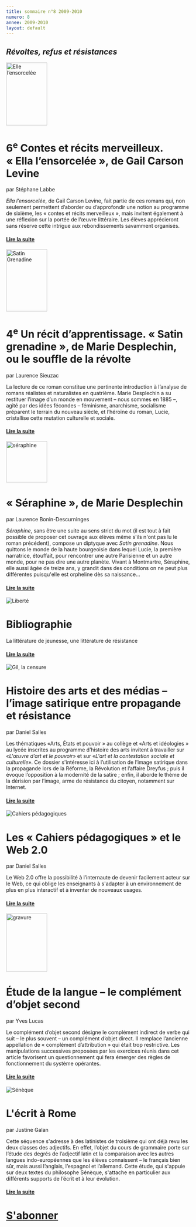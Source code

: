 ```yaml
---
title: sommaire n°8 2009-2010
numero: 8
annee: 2009-2010
layout: default
---
```

<h2><em>Révoltes, refus et résistances</em></h2>
<div class="article">
<img src="/pages/static/sommaires/images/1_levine_ella_l_ensorcelee.jpg" alt="Elle l’ensorcelée" width="112" height="171" class="image" />
<h1>6<sup>e</sup> Contes et récits merveilleux. « Ella l’ensorcelée », de Gail Carson Levine</h1>
<p>par Stéphane Labbe</p>
<p class="aligner"><em>Ella l’ensorcelée</em>, de Gail Carson Levine, fait partie de ces romans qui, non seulement permettent d’aborder ou d’approfondir une notion au programme de sixième, les « contes et récits merveilleux », mais invitent également à une réflexion sur la portée de l’œuvre littéraire. Les élèves apprécieront sans réserve cette intrigue aux rebondissements savamment organisés. </p>
<h4><a href="/articles">Lire la suite </a></h4>
</div>
<div class="article">
<img src="/pages/static/sommaires/images/2_desplechin_satin_grenadine.jpg" alt="Satin Grenadine" width="112" height="169" class="image" />
<h1>4<sup>e</sup> Un récit d’apprentissage. « Satin grenadine », de Marie Desplechin, ou le souffle de la révolte</h1>
<p>par Laurence Sieuzac</p>
<p class="aligner">La lecture de ce roman constitue une pertinente introduction à l’analyse de romans réalistes et naturalistes en quatrième. Marie Desplechin a su restituer l’image d’un monde en mouvement – nous sommes en 1885 –, agité par des idées fécondes – féminisme, anarchisme, socialisme préparent le terrain du nouveau siècle, et l’héroïne du roman, Lucie, cristallise cette mutation culturelle et sociale.</p>
<h4><a href="/articles">Lire la suite </a></h4>
</div>
<div class="article">

<img src="/pages/static/sommaires/images/3_desplechin_seraphine.jpg" alt="séraphine" width="112" class="image" />
<h1>« Séraphine », de Marie Desplechin</h1>
<p>par Laurence Bonin-Descurninges</p>
<p class="aligner"><em>Séraphine</em>, sans être une suite au sens strict du mot (il est tout à fait possible de proposer cet ouvrage aux élèves même s'ils n'ont pas lu le roman précédent), compose un diptyque avec <em>Satin grenadine</em>. Nous quittons le monde de la haute bourgeoisie dans lequel Lucie, la première narratrice, étouffait, pour rencontrer une autre Parisienne et un autre monde, pour ne pas dire une autre planète. Vivant à Montmartre, Séraphine, elle aussi âgée de treize ans, y grandit dans des conditions on ne  peut plus différentes puisqu'elle est orpheline dès sa naissance...</p>
<h4><a href="/articles">Lire la suite </a></h4>
</div>
<div class="article">

<img src="/pages/static/sommaires/images/4_liberte.jpg" alt="Liberté" class="image" />
<h1>Bibliographie</h1>
<p></p>
<p class="aligner">La littérature de jeunesse, une littérature de résistance</p>
<h4><a href="4_litt_de_jeunesse_litt_de_resistance.html">Lire la </a><a href="/articles">suite </a></h4>
</div>
<div class="article">

<img src="/pages/static/sommaires/images/5_gill_censure.jpg" alt="Gil, la censure" class="image" />
<h1>Histoire des arts et des médias – l’image satirique entre propagande et résistance</h1>
<p>par Daniel Salles</p>
<p class="aligner">Les thématiques «Arts, États et pouvoir » au collège et «Arts et idéologies » au lycée inscrites au programme d’histoire des arts invitent à travailler sur «<em>L'œuvre d’art et le pouvoir</em>» et sur «<em>L'art et la contestation sociale et culturelle</em>». Ce dossier s'intéresse ici à l’utilisation de l’image satirique dans la propagande lors de la Réforme, la Révolution et l’affaire Dreyfus ; puis il évoque l’opposition à la modernité de la satire ; enfin, il aborde le thème de la dérision par l’image, arme de résistance du citoyen, notamment sur Internet.</p>
<h4><a href="/articles">Lire la suite </a></h4>
</div>
<div class="article">

<img src="/pages/static/sommaires/images/6_cahiers.jpg" alt="Cahiers pédagogiques" class="image" />
<h1>Les « Cahiers pédagogiques » et le Web 2.0</h1>
<p>par Daniel Salles</p>
<p class="aligner">Le Web 2.0 offre la possibilité à l’internaute de devenir facilement acteur sur le Web, ce qui oblige les enseignants à s'adapter à un environnement de plus en plus interactif et à inventer de nouveaux usages.</p>
<h4><a href="/articles">Lire la suite </a></h4>
</div>
<div class="article">

<img src="/pages/static/sommaires/images/7_objet.jpg" alt="gravure" width="112" height="158" class="image"/>
<h1>Étude de la langue – le complément d’objet second</h1>
<p>par Yves Lucas</p>
<p class="aligner">Le complément d’objet second désigne le complément indirect de verbe qui suit – le plus souvent – un complément d’objet direct. Il remplace l’ancienne appellation de « complément d’attribution » qui était trop restrictive. Les manipulations successives proposées par les exercices réunis dans cet article favorisent un questionnement qui fera émerger des règles de fonctionnement du système opérantes.
</p>
<h4><a href="/articles">Lire la suite </a></h4>
</div>
<div class="article">

<img src="/pages/static/sommaires/images/8_seneque.jpg" alt="Sénèque" class="image"/>
<h1>L'écrit à Rome</h1>
<p>par Justine Galan</p>
<p class="aligner">Cette séquence s'adresse à des latinistes de troisième qui ont déjà revu les deux classes des adjectifs. En effet, l’objet du cours de grammaire porte sur l’étude des degrés de l’adjectif latin et la comparaison avec les autres langues indo-européennes que les élèves connaissent – le français bien sûr, mais aussi l’anglais, l’espagnol et l’allemand. Cette étude, qui s'appuie sur deux textes du philosophe Sénèque, s'attache en particulier aux différents supports de l’écrit et à leur évolution.</p>
<h4><a href="/articles">Lire la suite </a></h4>
</div>
<h1 class="dessous_centre"><a href="/articles" target="_top">S'abonner</a></h1>
